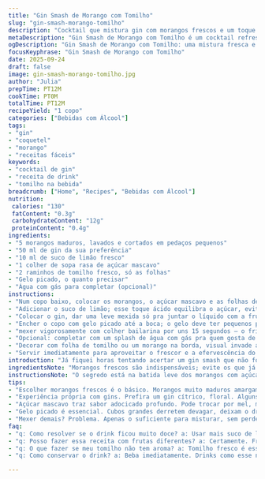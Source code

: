 ```yaml
---
title: "Gin Smash de Morango com Tomilho"
slug: "gin-smash-morango-tomilho"
description: "Cocktail que mistura gin com morangos frescos e um toque de tomilho; bebida refrescante, ideal para dias quentes ou encontros descontraídos; fácil de preparar, com aroma herbal que casa bem com a doçura da fruta; usa açúcar mascavo em lugar do comum para um sabor mais profundo; recomendado bater suavemente para liberar sucos sem amassar demais; gelo picado essencial para textura e diluição na medida certa; pode trocar o tomilho por manjericão para variação; drink versátil, sem glúten, lactose, ovos ou nozes."
metaDescription: "Gin Smash de Morango com Tomilho é um cocktail refrescante e herbal, perfeito para dias quentes e encontros descontraídos."
ogDescription: "Gin Smash de Morango com Tomilho: uma mistura fresca e aromática, ideal para impressionar em qualquer ocasião."
focusKeyphrase: "Gin Smash de Morango com Tomilho"
date: 2025-09-24
draft: false
image: gin-smash-morango-tomilho.jpg
author: "Julia"
prepTime: PT12M
cookTime: PT0M
totalTime: PT12M
recipeYield: "1 copo"
categories: ["Bebidas com Álcool"]
tags:
- "gin"
- "coquetel"
- "morango"
- "receitas fáceis"
keywords:
- "cocktail de gin"
- "receita de drink"
- "tomilho na bebida"
breadcrumb: ["Home", "Recipes", "Bebidas com Álcool"]
nutrition: 
 calories: "130"
 fatContent: "0.3g"
 carbohydrateContent: "12g"
 proteinContent: "0.4g"
ingredients:
- "5 morangos maduros, lavados e cortados em pedaços pequenos"
- "50 ml de gin da sua preferência"
- "10 ml de suco de limão fresco"
- "1 colher de sopa rasa de açúcar mascavo"
- "2 raminhos de tomilho fresco, só as folhas"
- "Gelo picado, o quanto precisar"
- "Água com gás para completar (opcional)"
instructions:
- "Num copo baixo, colocar os morangos, o açúcar mascavo e as folhas de tomilho; usar um muddler ou cabo de colher para amassar com cuidado, até as frutas soltarem suco, sem virar uma papa; o som das sementes estourando e o perfume do tomilho indicam o ponto ideal."
- "Adicionar o suco de limão; esse toque ácido equilibra o açúcar, evita dulçor enjoativo."
- "Colocar o gin, dar uma leve mexida só pra juntar o líquido com a fruta e as ervas; aqui é importante não exagerar pra não perder a textura."
- "Encher o copo com gelo picado até a boca; o gelo deve ter pequenos pedaços para esfriar rápido e diluir na medida certa; se tiver prensa de gelo em casa, melhor."
- "mexer vigorosamente com colher bailarina por uns 15 segundos – o frio e o movimento trazem frescor e misturam tudo de verdade."
- "Opcional: completar com um splash de água com gás pra quem gosta de drink mais leve e efervescente."
- "Decorar com folha de tomilho ou um morango na borda, visual invade a boca antes do gole."
- "Servir imediatamente para aproveitar o frescor e a efervescência do gin com fruta."
introduction: "Já fiquei horas tentando acertar um gin smash que não fosse apenas uma mistura qualquer de fruta e álcool. Tentei com morango, mas sempre faltava aquele toque herbal que elevasse sem apagar o frescor. O segredo aqui foi adicionar tomilho no lugar da clássica hortelã, trazendo um aroma mais complexo e terroso, casando com o doce na medida certa. O açúcar mascavo não é só substituição; acrescenta um sabor quase caramelizado, que surpreende no primeiro gole. Minha dica? Só misture o suficiente pra liberar o suco do morango, senão perde textura e vira suco de fruta doce comum. Serve para matar a sede e impressionar, seja numa roda com amigos ou sozinho curtindo um fim de tarde."
ingredientsNote: "Morangos frescos são indispensáveis; evite os que já estão muito maduros pois podem amargar e soltar semente demais. Prefira gin com perfil mais cítrico ou floral para não brigar com o tomilho. Açúcar mascavo pode ser trocado por mel, que dará textura diferente e aroma distinto; se usar mel, dissolva um pouco antes com o suco para evitar grumos. Tomilho fresco deve estar bem cheiroso, sem folhas ressecadas ou machucadas, para não amargar. Gelo picado é crucial: o gelo em cubos grandes demora a resfriar e pode resultar em bebida aguada ou pouco fria. No lugar do limão, vale usar limão siciliano para variação, o azedo vai na mesma pegada."
instructionsNote: "O segredo está na batida leve dos morangos com açúcar e tomilho; não é pra esmagar brutalmente, só amassar com respeito. Isso libera aroma sem transformar tudo em uma papa que enfraquece a bebida. Mexer demais depois de colocar o gin perde textura e deixa o drink homogêneo demais. Gelo picado é mais eficiente para resfriar rápido e controlar a diluição; evite triturar gelo no liquidificador, deixa muito água depois de derreter rápido. Bater o drink com colher bailarina é um ritual que separa quem sabe de quem só monta tudo rápido. A opção de colocar água com gás é pra quem não quer o drink tão forte, mantém a leveza sem perder o perfil aromático. Decoração não é só estética – o aroma do tomilho na borda entra junto na experiência ao beber."
tips:
- "Escolher morangos frescos é o básico. Morangos muito maduros amargam. Procurar aqueles bem vermelhos, firmes. A textura faz diferença no drink."
- "Experiência própria com gins. Prefira um gin cítrico, floral. Alguns são muito herbais. Trocar o tomilho por manjericão dá outro tom. Vale a pena tentar!"
- "Açúcar mascavo traz sabor adocicado profundo. Pode trocar por mel, mas dissolve antes com limão. Grumos não são bem-vindos. O mel muda a textura do drink."
- "Gelo picado é essencial. Cubos grandes derretem devagar, deixam o drink aguado. Usar prensa de gelo é uma boa tática. Cada pedaço diminui a diluição."
- "Mexer demais? Problema. Apenas o suficiente para misturar, sem perder a textura. Não vire uma papa. Aqui o respeito ao morango é fundamental para o sucesso do drink."
faq:
- "q: Como resolver se o drink ficou muito doce? a: Usar mais suco de limão. Um toque ácido corta a doçura. Mas cuidado para não exagerar e azedar demais."
- "q: Posso fazer essa receita com frutas diferentes? a: Certamente. Frutas como abacaxi, kiwi funcionam. Mas o tempo de maceração muda. Experimente."
- "q: O que fazer se meu tomilho não tem aroma? a: Tomilho fresco é essencial. Folhas secas não servem. Melhor comprar com cuidado na feira, bem fresquinho."
- "q: Como conservar o drink? a: Beba imediatamente. Drinks como esse não são feitos para guardar. A frescura é o ponto. Se sobrar, jogar fora; não vale a pena."

---
```

